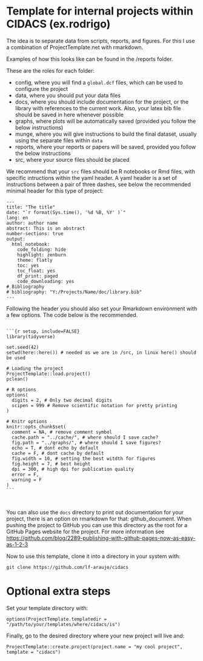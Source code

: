 # Template for internal projects within CIDACS (ex.rodrigo)



The idea is to separate data from scripts, reports, and figures. For this I use a combination of
 ProjectTemplate.net with rmarkdown.


Examples of how this looks like can be found in the /reports folder.

These are the roles for each folder:

- config, where you will find a `global.dcf` files, which can be used to configure the project
- data, where you should put your data files
- docs, where you should include documentation for the project, or the library with references to the current work. Also, your latex bib file should be saved in here whenever possible
- graphs, where plots will be automatically saved (provided you follow the below instructions)
- munge, where you will give instructions to build the final dataset, usually using the separate files within `data`
- reports, where your reports or papers will be saved, provided you follow the below instructions
- src, where your source files should be placed


We recommend that your `src` files should be R notebooks or Rmd files, with specific intructions within the yaml header. A yaml header is a set of instructions between a pair of three dashes, see below the recommended minimal header for this type of project:


```
---
title: "The title"
date: "`r format(Sys.time(), '%d %B, %Y' )`"
lang: en
author: author name
abstract: This is an abstract
number-sections: true
output:
  html_notebook:
    code_folding: hide
    highlight: zenburn
    theme: flatly
    toc: yes
    toc_float: yes
    df_print: paged
    code_downloading: yes
# Bibliography
# bibliography: "Y:/Projects/Name/doc/library.bib"
---
```

Following the header you should also set your Rmarkdown environment with a few options. The code below is the recommended.


````

```{r setup, include=FALSE}
library(tidyverse)

set.seed(42)
setwd(here::here()) # needed as we are in /src, in linux here() should be used

# Loading the project
ProjectTemplate::load.project()
pclean()

# R options
options(
  digits = 2, # Only two decimal digits
  scipen = 999 # Remove scientific notation for pretty printing
)

# Knitr options
knitr::opts_chunk$set(
  comment = NA, # remove comment symbol
  cache.path = "../cache/", # where should I save cache?
  fig.path = "../graphs/", # where should I save figures?
  echo = T, # dont echo by default
  cache = F, # dont cache by default
  fig.width = 10, # setting the best witdth for figures
  fig.height = 7, # best height
  dpi = 300, # high dpi for publication quality
  error = F,
  warning = F
)
```



````



You can also use the `docs` directory to print out documentation for your project, there is an option on rmarkdown for that: github_document. When pushing the project to GitHub you can use this directory as the root for a
GitHub Pages website for the project. For more information see
https://github.com/blog/2289-publishing-with-github-pages-now-as-easy-as-1-2-3




Now to use this template, clone it into a directory in your system with:

```
git clone https://github.com/lf-araujo/cidacs
```

# Optional extra steps

Set your template directory with:

```
options(ProjectTemplate.templatedir = "/path/to/your/templates/where/cidacs/is")
```

Finally, go to the desired directory where your new project will live and:

```
ProjectTemplate::create.project(project.name = "my cool project", template = "cidacs")
```
